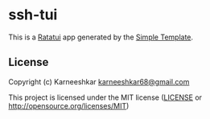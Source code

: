# ssh-tui

This is a [Ratatui] app generated by the [Simple Template].

[Ratatui]: https://ratatui.rs
[Simple Template]: https://github.com/ratatui/templates/tree/main/simple

## License

Copyright (c) Karneeshkar <karneeshkar68@gmail.com>

This project is licensed under the MIT license ([LICENSE] or <http://opensource.org/licenses/MIT>)

[LICENSE]: ./LICENSE
